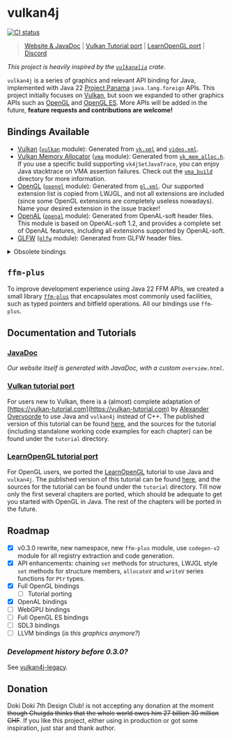 # vulkan4j

[![CI status](https://github.com/chuigda/vulkan4j/actions/workflows/ci.yml/badge.svg?branch=master)](https://github.com/chuigda/vulkan4j/actions/workflows/ci.yml)

> [Website & JavaDoc](https://vulkan4j.doki7.club) | [Vulkan Tutorial port](https://vulkan4j.doki7.club/tutorial/en/) | [LearnOpenGL port](https://vulkan4j.doki7.club/learnopengl/en/) | [Discord](https://discord.gg/UsmRvrt4gg)

*This project is heavily inspired by the [`vulkanalia`](https://github.com/KyleMayes/vulkanalia) crate.*

`vulkan4j` is a series of graphics and relevant API binding for Java, implemented with Java 22 [Project Panama](https://openjdk.org/projects/panama/) `java.lang.foreign` APIs. This project initially focuses on [Vulkan](https://www.vulkan.org/), but soon we expanded to other graphics APIs such as [OpenGL](https://www.opengl.org/) and [OpenGL ES](https://www.khronos.org/opengles/). More APIs will be added in the future, **feature requests and contributions are welcome!**

## Bindings Available

- [Vulkan](https://www.khronos.org/vulkan/) ([`vulkan`](https://github.com/chuigda/vulkan4j/tree/master/packages/vulkan) module): Generated from [`vk.xml`](https://github.com/KhronosGroup/Vulkan-Docs/blob/main/xml/vk.xml) and [`video.xml`](https://github.com/KhronosGroup/Vulkan-Docs/blob/main/xml/video.xml).
- [Vulkan Memory Allocator](https://github.com/GPUOpen-LibrariesAndSDKs/VulkanMemoryAllocator) ([`vma`](https://github.com/chuigda/vulkan4j/tree/master/packages/vma) module): Generated from [`vk_mem_alloc.h`](https://github.com/GPUOpen-LibrariesAndSDKs/VulkanMemoryAllocator/blob/master/include/vk_mem_alloc.h). If you use a specific build supporting `vk4jSetJavaTrace`, you can enjoy Java stacktrace on VMA assertion failures. Check out the [`vma_build`](https://github.com/chuigda/vulkan4j/tree/master/vma/vma_build) directory for more information.
- [OpenGL](https://www.opengl.org/) ([`opengl`](https://github.com/chuigda/vulkan4j/tree/master/packages/opengl) module): Generated from [`gl.xml`](https://github.com/KhronosGroup/OpenGL-Registry/blob/main/xml/gl.xml). Our supported extension list is copied from LWJGL, and not all extensions are included (since some OpenGL extensions are completely useless nowadays). Name your desired extension in the issue tracker!
- [OpenAL](https://www.openal.org/) ([`openal`](https://github.com/chuigda/vulkan4j/tree/master/packages/openal) module): Generated from OpenAL-soft header files. This module is based on OpenAL-soft 1.2, and provides a complete set of OpenAL features, including all extensions supported by OpenAL-soft.
- [GLFW](https://www.glfw.org/) ([`glfw`](https://github.com/chuigda/vulkan4j/tree/master/packages/glfw) module): Generated from GLFW header files.

<details>
<summary>Obsolete bindings</summary>

- [OpenGL ES **2.0 only**](https://www.khronos.org/opengles/) ([`gles2`](https://github.com/chuigda/vulkan4j/tree/master/packages/gles2) module): Also generated from `gl.xml`. This module only provides most fundamental OpenGL ES 2.0 features, and does not include any extensions. This package was initially created for the Chuigda's own use. This package will still get maintained since Chuigda wants.

</details>

## `ffm-plus`

To improve development experience using Java 22 FFM APIs, we created a small library [`ffm-plus`](https://github.com/chuigda/vulkan4j/tree/master/packages/ffm-plus) that encapsulates most commonly used facilities, such as typed pointers and bitfield operations. All our bindings use `ffm-plus`.

## Documentation and Tutorials

### [JavaDoc](https://vulkan4j.doki7.club/)

*Our website itself is generated with JavaDoc, with a custom `overview.html`.*

### [Vulkan tutorial port](https://vulkan4j.doki7.club/tutorial/en/)
For users new to Vulkan, there is a (almost) complete adaptation of [https://vulkan-tutorial.com](https://vulkan-tutorial.com) by [Alexander Overvoorde](https://github.com/Overv) to use Java and `vulkan4j` instead of C++. The published version of this tutorial can be found [here](https://vulkan4j.doki7.club/tutorial/en/), and the sources for the tutorial (including standalone working code examples for each chapter) can be found under the `tutorial` directory.

### [LearnOpenGL tutorial port](https://vulkan4j.doki7.club/learnopengl/en/)
For OpenGL users, we ported the [LearnOpenGL](https://learnopengl.com) tutorial to use Java and `vulkan4j`. The published version of this tutorial can be found [here](https://vulkan4j.doki7.club/learnopengl/en/), and the sources for the tutorial can be found under the `tutorial` directory. Till now only the first several chapters are ported, which should be adequate to get you started with OpenGL in Java. The rest of the chapters will be ported in the future.

## Roadmap
- [x] v0.3.0 rewrite, new namespace, new `ffm-plus` module, use `codegen-v2` module for all registry extraction and code generation.
- [x] API enhancements: chaining `set` methods for structures, LWJGL style `set` methods for structure members, `allocateV` and `writeV` series functions for `Ptr` types.
- [x] Full OpenGL bindings
  - [ ] Tutorial porting
- [x] OpenAL bindings
- [ ] WebGPU bindings
- [ ] Full OpenGL ES bindings
- [ ] SDL3 bindings
- [ ] LLVM bindings (*is this graphics anymore?*)

### *Development history before 0.3.0?*

See [vulkan4j-legacy](https://github.com/CousinZe/vulkan4j-legacy).

## Donation

Doki Doki 7th Design Club! is not accepting any donation at the moment <del>though Chuigda thinks that the whole world owes him 27 billion 30 million CHF</del>. If you like this project, either using in production or got some inspiration, just star and thank author.
